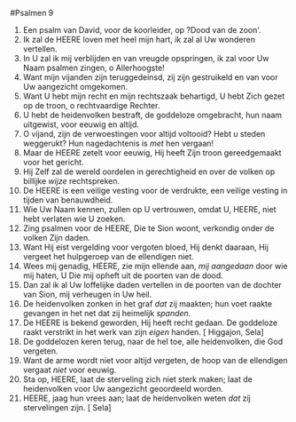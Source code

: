 #Psalmen 9
1. Een psalm van David, voor de koorleider, op ?Dood van de zoon'. 
2. Ik zal de HEERE loven met heel mijn hart, ik zal al Uw wonderen vertellen. 
3. In U zal ik mij verblijden en van vreugde opspringen, ik zal voor Uw Naam psalmen zingen, o Allerhoogste! 
4. Want mijn vijanden zijn teruggedeinsd, zij zijn gestruikeld en van voor Uw aangezicht omgekomen. 
5. Want U hebt mijn recht en mijn rechtszaak behartigd, U hebt Zich gezet op de troon, o rechtvaardige Rechter. 
6. U hebt de heidenvolken bestraft, de goddeloze omgebracht, hun naam uitgewist, voor eeuwig en altijd. 
7. O vijand, zijn de verwoestingen voor altijd voltooid? Hebt u steden weggerukt? Hun nagedachtenis is *met* hen vergaan! 
8. Maar de HEERE zetelt voor eeuwig, Hij heeft Zijn troon gereedgemaakt voor het gericht. 
9. Hij Zelf zal de wereld oordelen in gerechtigheid en over de volken op billijke *wijze* rechtspreken. 
10. De HEERE is een veilige vesting voor de verdrukte, een veilige vesting in tijden van benauwdheid. 
11. Wie Uw Naam kennen, zullen op U vertrouwen, omdat U, HEERE, niet hebt verlaten wie U zoeken. 
12. Zing psalmen voor de HEERE, Die te Sion woont, verkondig onder de volken Zijn daden. 
13. Want Hij eist vergelding voor vergoten bloed, Hij denkt daaraan, Hij vergeet het hulpgeroep van de ellendigen niet. 
14. Wees mij genadig, HEERE, zie mijn ellende aan, *mij aangedaan* door wie mij haten, U Die mij opheft uit de poorten van de dood. 
15. Dan zal ik al Uw loffelijke daden vertellen in de poorten van de dochter van Sion, mij verheugen in Uw heil. 
16. De heidenvolken zonken in het graf *dat* zij maakten; hun voet raakte gevangen in het net dat zij heimelijk *spanden*. 
17. De HEERE is bekend geworden, Hij heeft recht gedaan. De goddeloze raakt verstrikt in het werk van zijn *eigen* handen. [ Higgajon, Sela] 
18. De goddelozen keren terug, naar de hel toe, alle heidenvolken, die God vergeten. 
19. Want de arme wordt niet voor altijd vergeten, de hoop van de ellendigen vergaat *niet* voor eeuwig. 
20. Sta op, HEERE, laat de sterveling zich niet sterk maken; laat de heidenvolken voor Uw aangezicht geoordeeld worden. 
21. HEERE, jaag hun vrees aan; laat de heidenvolken weten *dat* zíj stervelingen zijn. [ Sela]
